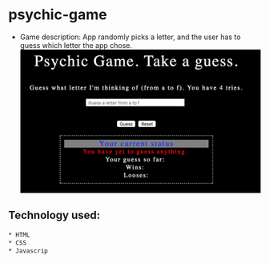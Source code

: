 # psychic-game
* Game description: App randomly picks a letter, and the user has to guess which letter the app chose.
![psychic](assets/images/psychic.png)
## Technology used:
    * HTML
    * CSS
    * Javascrip